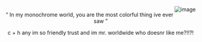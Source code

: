 
<img align="right" src="https://files.catbox.moe/0n0xip.png" alt="image" />

</p> <p align="center"> “ In my monochrome world, you are the most colorful thing ive ever saw ”

</p> <p align="center">c + h any im so friendly trust and im mr. worldwide who doesnr like me?!!?!
